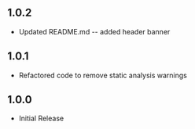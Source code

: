 ## 1.0.2

* Updated README.md -- added header banner

## 1.0.1

* Refactored code to remove static analysis warnings

## 1.0.0

* Initial Release